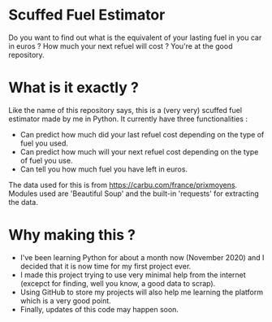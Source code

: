 # Scuffed Fuel Estimator
Do you want to find out what is the equivalent of your lasting fuel in you car in euros ? How much your next refuel will cost ? You're at the good repository.

# What is it exactly ?
Like the name of this repository says, this is a (very very) scuffed fuel estimator made by me in Python. It currently have three functionalities :

- Can predict how much did your last refuel cost depending on the type of fuel you used.
- Can predict how much will your next refuel cost depending on the type of fuel you use.
- Can tell you how much fuel you have left in euros.

The data used for this is from https://carbu.com/france/prixmoyens.
Modules used are 'Beautiful Soup' and the built-in 'requests' for extracting the data.

# Why making this ?
- I've been learning Python for about a month now (November 2020) and I decided that it is now time for my first project ever. 
- I made this project trying to use very minimal help from the internet (excepct for finding, well you know, a good data to scrap).
- Using GitHub to store my projects will also help me learning the platform which is a very good point.
- Finally, updates of this code may happen soon.
